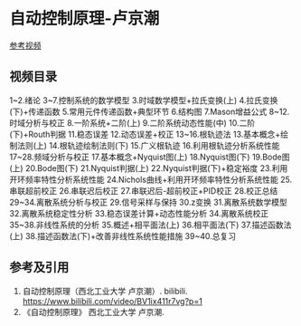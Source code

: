 # 自动控制原理-卢京潮

[参考视频](https://www.bilibili.com/video/BV1ix411r7vg?p=1)

## 视频目录

1~2.绪论
3~7.控制系统的数学模型
3.时域数学模型+拉氏变换(上)
4.拉氏变换(下)+传递函数
5.常用元件传递函数+典型环节
6.结构图
7.Mason增益公式
8~12.时域分析与校正
8.一阶系统+二阶(上)
9.二阶系统动态性能(中)
10.二阶(下)+Routh判据
11.稳态误差
12.动态误差+校正
13~16.根轨迹法
13.基本概念+绘制法则(上)
14.根轨迹绘制法则(下)
15.广义根轨迹
16.利用根轨迹分析系统性能
17~28.频域分析与校正
17.基本概念+Nyquist图(上)
18.Nyquist图(下)
19.Bode图(上)
20.Bode图(下)
21.Nyquist判据(上)
22.Nyquist判据(下)+稳定裕度
23.利用开环频率特性分析系统性能
24.Nichols曲线+利用开环频率特性分析系统性能
25.串联超前校正
26.串联迟后校正
27.串联迟后-超前校正+PID校正
28.校正总结
29~34.离散系统分析与校正
29.信号采样与保持
30.z变换
31.离散系统数学模型
32.离散系统稳定性分析
33.稳态误差计算+动态性能分析
34.离散系统校正
35~38.非线性系统的分析
35.概述+相平面法(上)
36.相平面法(下)
37.描述函数法(上)
38.描述函数法(下)+改善非线性系统性能措施
39~40.总复习

## 参考及引用

1. 自动控制原理（西北工业大学 卢京潮）. bilibili. <https://www.bilibili.com/video/BV1ix411r7vg?p=1>
2. 《自动控制原理》 西北工业大学 卢京潮.
